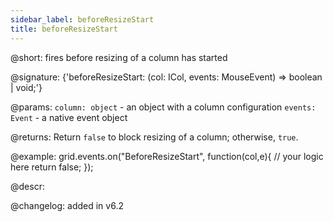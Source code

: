 ```yaml
---
sidebar_label: beforeResizeStart
title: beforeResizeStart
---          
```


@short: fires before resizing of a column has started

@signature: {'beforeResizeStart: (col: ICol, events: MouseEvent) => boolean | void;'}

@params:
`column: object` - an object with a column configuration
`events: Event` - a native event object

@returns:
Return `false` to block resizing of a column; otherwise, `true`.

@example:
grid.events.on("BeforeResizeStart", function(col,e){
	// your logic here
    return false;
});

@descr:

@changelog:
added in v6.2

